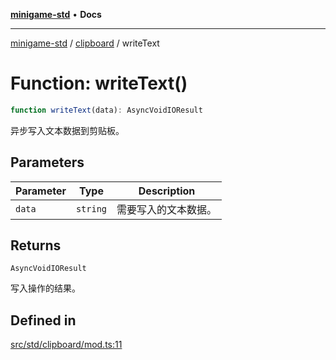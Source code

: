 [**minigame-std**](../../../README.md) • **Docs**

***

[minigame-std](../../../README.md) / [clipboard](../README.md) / writeText

# Function: writeText()

```ts
function writeText(data): AsyncVoidIOResult
```

异步写入文本数据到剪贴板。

## Parameters

| Parameter | Type | Description |
| ------ | ------ | ------ |
| `data` | `string` | 需要写入的文本数据。 |

## Returns

`AsyncVoidIOResult`

写入操作的结果。

## Defined in

[src/std/clipboard/mod.ts:11](https://github.com/JiangJie/minigame-std/blob/22787d0fd0cff776ed579de48ccf7523d9e4ce53/src/std/clipboard/mod.ts#L11)
